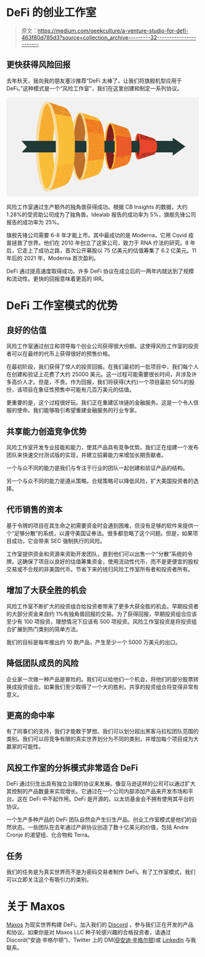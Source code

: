# DeFi 的创业工作室

> 原文：<https://medium.com/geekculture/a-venture-studio-for-defi-463f80d785d3?source=collection_archive---------32----------------------->

## 更快获得风险回报

去年秋天，我向我的朋友塞沙推荐“DeFi 太棒了。让我们将旗舰机型应用于 DeFi。”这种模式是一个“风险工作室”，我们在这里创建和制定一系列协议。

![](img/3d3a884747738d91495ef2bb813ff430.png)

风险工作室通过生产额外的独角兽获得成功。根据 CB Insights 的数据，大约 1.28%的受资助公司成为了独角兽。Idealab 报告的成功率为 5%，旗舰先锋公司报告的成功率为 25%。

旗舰先锋公司需要 6-8 年才能上市。其中最成功的是 Moderna，它用 Covid 疫苗拯救了世界。他们在 2010 年创立了这家公司，致力于 RNA 疗法的研究。8 年后，它走上了成功之路，首次公开募股以 75 亿美元的估值筹集了 6.2 亿美元。11 年后的 2021 年，Moderna 首次盈利。

DeFi 通过提高速度取得成功。许多 DeFi 协议在成立后的一两年内就达到了规模和流动性。更快的回报意味着更高的 IRR。

# DeFi 工作室模式的优势

## 良好的估值

风险工作室通过创立和领导每个创业公司获得很大份额。这使得风险工作室的投资者可以在最终的代币上获得很好的预售价格。

在最初阶段，我们获得了惊人的投资回报。在我们最初的一批项目中，我们每个人在创建和验证上花费了大约 25000 美元。这一过程可能需要很长时间，并涉及许多高价人才。但是，不贵。作为回报，我们将获得(大约)一个项目最初 50%的股份，该项目在象征性预售中可能有几百万美元的估值。

更重要的是，这个过程很好玩。我们正在重建区块链的金融服务。这是一个令人信服的使命。我们能够吸引希望重建金融服务的行业专家。

## 共享能力创造竞争优势

风险工作室开发专业技能和能力，使其产品具有竞争优势。我们正在组建一个发布团队来快速交付测试版的实现，并建立招募能力来增加长期贡献者。

一个与众不同的能力是我们与专注于行业的团队一起创建和验证产品的结构。

另一个与众不同的能力是遵从策略。合规策略可以降低风险，扩大美国投资者的选择。

## 代币销售的资本

基于令牌的项目在其生命之初需要资金时会遇到困难，但没有足够的软件来提供一个“足够分散”的系统，以遵守美国证券法。很多都忽略了这个问题。但是，如果项目成功，它会带来 SEC 强制执行的风险。

工作室提供资金和资源来资助开发团队，直到他们可以出售一个“分散”系统的令牌。这确保了项目以良好的估值筹集资金，使用流动性代币，而不是更便宜的股权交易或不合规的非美国代币。节省下来的钱归风险工作室所有者和投资者所有。

## 增加了大获全胜的机会

风险工作室不断扩大的投资组合给投资者带来了更多大获全胜的机会。早期投资者的大部分资金来自约 1%有独角兽回报的交易。为了获得回报，早期投资组合应该至少有 100 项投资，理想情况下应该有 500 项投资。风险工作室投资是将投资组合扩展到热门类别的简单方法。

我们的目标是每年推出约 10 款产品，产生至少一个 5000 万美元的出口。

## 降低团队成员的风险

企业家一次做一种产品是冒险的。我们可以给他们一个机会，将他们的部分股票转换成投资组合。如果我们至少取得了一个大的胜利，共享的投资组合将变得非常有意义。

## 更高的命中率

有了同事们的支持，我们才能敢于梦想。我们可以划分超出黑客马拉松团队范围的类别。我们可以将竞争有限的真实世界划分为不同的类别，并增加每个项目成为大赢家的可能性。

## 风投工作室的分拆模式非常适合 DeFi

DeFi 通过衍生出具有独立治理的协议来发展。像亚马逊这样的公司可以通过扩大其控制的产品数量来实现增长。它通过在一个公司内部添加产品来开发市场和平台。这在 DeFi 中不起作用。DeFi 是开源的。以太坊基金会不拥有使用其平台的协议。

一个生产多种产品的 DeFi 团队自然会产生衍生产品。创业工作室模式是他们的自然状态。一些团队在去年通过产卵协议创造了数十亿美元的价值，包括 Andre Cronje 的渴望组、化合物和 Terra。

## 任务

我们的任务是为真实世界而不是为密码交易者制作 DeFi。有了工作室模式，我们可以立即关注这个有吸引力的类别。

# 关于 Maxos

[Maxos](https://www.maxos.studio/) 为现实世界构建 DeFi。加入我们的 [Discord](https://discord.gg/QV2xUg6eyf) ，参与我们正在开发的产品和协议。如果你是对 Maxos LLC 种子轮感兴趣的合格投资者，请通过 Discord(“安迪·辛格尔顿”)、Twitter 上的 DM([@安迪·辛格尔顿](https://twitter.com/andysingleton))或 [LinkedIn](https://www.linkedin.com/in/andy-singleton-831144/) 与我联系。
